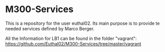 # M300-Services
This is a repository for the user euthal02. Its main purpose is to provide te needed services defined by Marco Berger.

All the Information for LB1 can be found in the folder "vagrant":<br>
https://github.com/Euthal02/M300-Services/tree/master/vagrant
